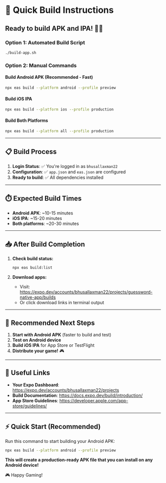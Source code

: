 # 🚀 Quick Build Instructions

## Ready to build APK and IPA! 📱🍎

### Option 1: Automated Build Script
```bash
./build-app.sh
```

### Option 2: Manual Commands

#### Build Android APK (Recommended - Fast)
```bash
npx eas build --platform android --profile preview
```

#### Build iOS IPA
```bash
npx eas build --platform ios --profile production
```

#### Build Both Platforms
```bash
npx eas build --platform all --profile production
```

---

## 📋 Build Process

1. **Login Status**: ✅ You're logged in as `bhusallaxman22`
2. **Configuration**: ✅ `app.json` and `eas.json` are configured
3. **Ready to build**: ✅ All dependencies installed

---

## ⏱️ Expected Build Times

- **Android APK**: ~10-15 minutes
- **iOS IPA**: ~15-20 minutes
- **Both platforms**: ~20-30 minutes

---

## 📥 After Build Completion

1. **Check build status:**
   ```bash
   npx eas build:list
   ```

2. **Download apps:**
   - Visit: https://expo.dev/accounts/bhusallaxman22/projects/guessword-native-app/builds
   - Or click download links in terminal output

---

## 🎯 Recommended Next Steps

1. **Start with Android APK** (faster to build and test)
2. **Test on Android device** 
3. **Build iOS IPA** for App Store or TestFlight
4. **Distribute your game!** 🎮

---

## 🔗 Useful Links

- **Your Expo Dashboard**: https://expo.dev/accounts/bhusallaxman22/projects
- **Build Documentation**: https://docs.expo.dev/build/introduction/
- **App Store Guidelines**: https://developer.apple.com/app-store/guidelines/

---

## ⚡ Quick Start (Recommended)

Run this command to start building your Android APK:

```bash
npx eas build --platform android --profile preview
```

**This will create a production-ready APK file that you can install on any Android device!**

🎮 Happy Gaming!
